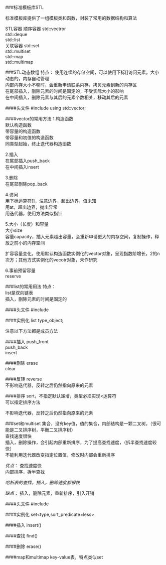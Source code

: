 ###标准模板库STL

标准模板库提供了一组模板类和函数，封装了常用的数据结构和算法<br/>

STL容器
顺序容器
	std::vectror<br/>
	std::deque<br/>
	std::list<br/>
关联容器
	std::set<br/>
	std::multiset<br/>
	std::map<br/>
	std::multimap<br/>


###STL动态数组
特点：
	使用连续的存储空间，可以使用下标[]访问元素，大小动态的，内存自动管理<br/>
	内部内存大小不够时，会重新申请联系内存，拷贝元素到新的内存区<br/>
	在尾部插入，删除元素的时间是固定的，不受实际大小的影响<br/>
	在中间插入，删除元素与其后的元素个数相关，移动其后的元素<br/>

####头文件
#include<vector>
using std::vector;


####vector的常用方法
1.构造函数<br/>
默认构造函数<br/>
带容量的构造函数<br/>
带容量和初值的构造函数<br/>
同类型起始，终止迭代器构造函数<br/>

2.插入<br/>
在尾部插入push_back<br/>
在中间插入insert<br/>

3.删除<br/>
在尾部删除pop_back<br/>

4.访问<br/>
用下标运算符[]，注意边界，超出边界，值未知<br/>
用at，超出边界，抛出异常<br/>
用迭代器，使用方法类似指针<br/>

5.大小（长度）和容量<br/>
大小size<br/>
容量capacity，插入元素超出容量，会重新申请更大的内存空间，复制操作，释放之前小的内存空间<br/>

扩容容量变化，使用默认构造函数实例化的vector对象，呈现指数阶增长，2的n次方；其他方式实例化的vecotr对象，未作研究<br/>

6.事前预留容量<br/>
reserve<br/>


###list的常用用法
特点：<br/>
list是双向链表<br/>
插入，删除元素的时间是固定的<br/>

####头文件
#include<vector>

####实例化
list<type> type_object;

注意以下方法都是成员方法<br/>

####插入
push_front<br/>
push_back<br/>
insert<br/>

####删除
erase<br/>
clear<br/>

####反转
reverse<br/>
不影响迭代器，反转之后仍然指向原来的元素<br/>

####排序
sort，不指定默认递增，类型必须实现<运算符<br/>
可以指定排序方法<br/>

不影响迭代器，反转之后仍然指向原来的元素<br/>



###set和multiset
集合，没有key值，值的集合，内部结构是一颗二叉树，（很可能是二叉排序树，平衡二叉排序树）<br/>
查找速度很快<br/>
插入，删除操作，会引起内部重新排序，为了提高查找速度，（拆半查找速度较快）<br/>
不能利用迭代器改变指定位置值，修改时内部会重新排序<br/>

*优点*：
    查找速度快<br/>
    内部排序，拆半查找<br/>

*哈析表的查找，插入，删除速度都很快*<br/>

*缺点*：
    插入，删除元素，重新排序，引入开销<br/>

####头文件
#include<set>   <br/>

####实例化
set<type,sort_predicate=less<type>>     <br/>

####插入
insert()<br/>

####查找
find()<br/>

####删除
erase()<br/>

####map和multimap
key-value表，特点类似set<br/>


